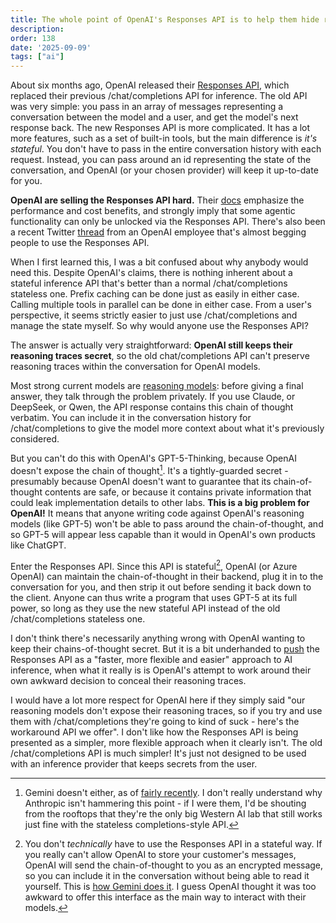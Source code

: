 ```yaml
---
title: The whole point of OpenAI's Responses API is to help them hide reasoning traces
description: 
order: 138
date: '2025-09-09'
tags: ["ai"]
---
```


About six months ago, OpenAI released their [Responses API](https://openai.com/index/new-tools-for-building-agents/), which replaced their previous /chat/completions API for inference. The old API was very simple: you pass in an array of messages representing a conversation between the model and a user, and get the model's next response back. The new Responses API is more complicated. It has a lot more features, such as a set of built-in tools, but the main difference is _it's stateful_. You don't have to pass in the entire conversation history with each request. Instead, you can pass around an id representing the state of the conversation, and OpenAI (or your chosen provider) will keep it up-to-date for you.

**OpenAI are selling the Responses API hard.** Their [docs](https://platform.openai.com/docs/guides/migrate-to-responses#responses-benefits) emphasize the performance and cost benefits, and strongly imply that some agentic functionality can only be unlocked via the Responses API. There's also been a recent Twitter [thread](https://x.com/prashantmital/status/1963801236391772372) from an OpenAI employee that's almost begging people to use the Responses API.

When I first learned this, I was a bit confused about why anybody would need this. Despite OpenAI's claims, there is nothing inherent about a stateful inference API that's better than a normal /chat/completions stateless one. Prefix caching can be done just as easily in either case. Calling multiple tools in parallel can be done in either case. From a user's perspective, it seems strictly easier to just use /chat/completions and manage the state myself. So why would anyone use the Responses API?

The answer is actually very straightforward: **OpenAI still keeps their reasoning traces secret**, so the old chat/completions API can't preserve reasoning traces within the conversation for OpenAI models.

Most strong current models are [reasoning models](https://en.wikipedia.org/wiki/Reasoning_language_model): before giving a final answer, they talk through the problem privately. If you use Claude, or DeepSeek, or Qwen, the API response contains this chain of thought verbatim. You can include it in the conversation history for /chat/completions to give the model more context about what it's previously considered.

But you can't do this with OpenAI's GPT-5-Thinking, because OpenAI doesn't expose the chain of thought[^1]. It's a tightly-guarded secret - presumably because OpenAI doesn't want to guarantee that its chain-of-thought contents are safe, or because it contains private information that could leak implementation details to other labs. **This is a big problem for OpenAI!** It means that anyone writing code against OpenAI's reasoning models (like GPT-5) won't be able to pass around the chain-of-thought, and so GPT-5 will appear less capable than it would in OpenAI's own products like ChatGPT.

Enter the Responses API. Since this API is stateful[^2], OpenAI (or Azure OpenAI) can maintain the chain-of-thought in their backend, plug it in to the conversation for you, and then strip it out before sending it back down to the client. Anyone can thus write a program that uses GPT-5 at its full power, so long as they use the new stateful API instead of the old /chat/completions stateless one.

I don't think there's necessarily anything wrong with OpenAI wanting to keep their chains-of-thought secret. But it is a bit underhanded to [push](https://community.openai.com/t/introducing-the-responses-api/1140929) the Responses API as a "faster, more flexible and easier" approach to AI inference, when what it really is is OpenAI's attempt to work around their own awkward decision to conceal their reasoning traces.

I would have a lot more respect for OpenAI here if they simply said "our reasoning models don't expose their reasoning traces, so if you try and use them with /chat/completions they're going to kind of suck - here's the workaround API we offer". I don't like how the Responses API is being presented as a simpler, more flexible approach when it clearly isn't. The old /chat/completions API is much simpler! It's just not designed to be used with an inference provider that keeps secrets from the user.

[^1]: Gemini doesn't either, as of [fairly recently](https://www.reddit.com/r/Bard/comments/1kr5yo4/new_update_ruined_gemini_25_cot_is_now_hidden/). I don't really understand why Anthropic isn't hammering this point - if I were them, I'd be shouting from the rooftops that they're the only big Western AI lab that still works just fine with the stateless completions-style API.

[^2]: You don't _technically_ have to use the Responses API in a stateful way. If you really can't allow OpenAI to store your customer's messages, OpenAI will send the chain-of-thought to you as an encrypted message, so you can include it in the conversation without being able to read it yourself. This is [how Gemini does it](https://ai.google.dev/gemini-api/docs/thinking). I guess OpenAI thought it was too awkward to offer this interface as the main way to interact with their models.
